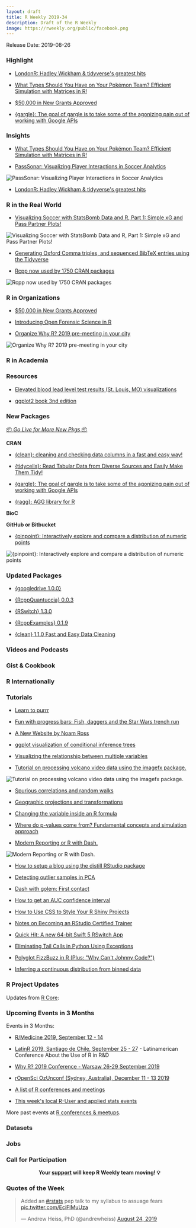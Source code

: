 ```yaml
---
layout: draft
title: R Weekly 2019-34
description: Draft of the R Weekly
image: https://rweekly.org/public/facebook.png
---
```


Release Date: 2019-08-26

###  Highlight

+ [LondonR: Hadley Wickham & tidyverse's greatest hits](https://martinctc.github.io/blog/londonr-hadley-wickham-and-tidyverse-greatest-hits/)

+ [What Types Should You Have on Your Pokémon Team? Efficient Simulation with Matrices in R!](https://hookedondata.org/pokemon-type-combinations/)

+ [$50,000 in New Grants Approved](https://www.r-consortium.org/blog/2019/08/23/50000-in-new-grants-approved)

+ [{gargle}: The goal of gargle is to take some of the agonizing pain out of working with Google APIs](https://www.tidyverse.org/articles/2019/08/gargle-hello-world/)

### Insights

+ [What Types Should You Have on Your Pokémon Team? Efficient Simulation with Matrices in R!](https://hookedondata.org/pokemon-type-combinations/)

+ [PassSonar: Visualizing Player Interactions in Soccer Analytics](https://medium.com/nightingale/passsonar-visualizing-player-interactions-in-soccer-analytics-7708e1d94afc)

![PassSonar: Visualizing Player Interactions in Soccer Analytics](https://raw.githubusercontent.com/rweekly/image/master/2019/34/medium-night.png)

+ [LondonR: Hadley Wickham & tidyverse's greatest hits](https://martinctc.github.io/blog/londonr-hadley-wickham-and-tidyverse-greatest-hits/)

### R in the Real World

+ [Visualizing Soccer with StatsBomb Data and R, Part 1: Simple xG and Pass Partner Plots!](https://ryo-n7.github.io/2019-08-21-visualize-soccer-statsbomb-part-1/)

![Visualizing Soccer with StatsBomb Data and R, Part 1: Simple xG and Pass Partner Plots!](https://raw.githubusercontent.com/rweekly/image/master/2019/34/soccer-statsbomb.png)

+ [Generating Oxford Comma triples, and sequenced BibTeX entries using the Tidyverse](https://www.shamindras.com/posts/2019-07-15-shrotriya2019tidyfunpt1/)


+ [Rcpp now used by 1750 CRAN packages](http://dirk.eddelbuettel.com/blog/2019/08/21#rcpp_1750_packages)

![Rcpp now used by 1750 CRAN packages](https://raw.githubusercontent.com/rweekly/image/master/2019/34/rcpp-1750.png)

###  R in Organizations

+ [$50,000 in New Grants Approved](https://www.r-consortium.org/blog/2019/08/23/50000-in-new-grants-approved)


+ [Introducing Open Forensic Science in R](https://ropensci.org/blog/2019/08/20/forensic-science/)

+ [Organize Why R? 2019 pre-meeting in your city](http://r-addict.com/2019/08/23/WhyR-2019-Premeetings.html)

![Organize Why R? 2019 pre-meeting in your city](https://raw.githubusercontent.com/rweekly/image/master/2019/34/whyr.png)

###  R in Academia



###  Resources

+ [Elevated blood lead level test results (St. Louis, MO) visualizations](https://github.com/slu-soc1120/STL_HEALTH_Lead)

+ [ggplot2 book 3nd edition](https://ggplot2-book.org)

###  New Packages

<p class="added-hostname"><a href="https://rweekly.org/live" target="_blank" class="externalLink">📦 <i>Go Live for More New Pkgs</i> 📦</a></p>

**CRAN**

+ [{clean}: cleaning and checking data columns in a fast and easy way!](https://github.com/msberends/clean)

+ [{tidycells}: Read Tabular Data from Diverse Sources and Easily Make Them Tidy!](https://github.com/r-rudra/tidycells)

+ [{gargle}: The goal of gargle is to take some of the agonizing pain out of working with Google APIs](https://www.tidyverse.org/articles/2019/08/gargle-hello-world/)

+ [{ragg}: AGG library for R](https://ragg.r-lib.org/)

**BioC**



**GitHub or Bitbucket**

+ [{pinpoint}: Interactively explore and compare a distribution of numeric points](https://github.com/daranzolin/pinpoint)

![{pinpoint}: Interactively explore and compare a distribution of numeric points](https://raw.githubusercontent.com/rweekly/image/master/2019/34/pinpoint.gif)

### Updated Packages

+ [{googledrive 1.0.0}](https://www.tidyverse.org/articles/2019/08/googledrive-1-0-0/)


+ [{RcppQuantuccia} 0.0.3](http://dirk.eddelbuettel.com/blog/2019/08/19#rcppquantuccia_0.0.3)

+ [{RSwitch} 1.3.0](https://rud.is/b/2019/08/23/improvements-to-rswitch-in-v1-3-0/)

+ [{RcppExamples} 0.1.9](http://dirk.eddelbuettel.com/blog/2019/08/24#rcppexamples_0.1.9)

+ [{clean} 1.1.0 Fast and Easy Data Cleaning](https://msberends.github.io/clean/)

###  Videos and Podcasts



### Gist & Cookbook



### R Internationally



###  Tutorials


+ [Learn to purrr](http://www.rebeccabarter.com/blog/2019-08-19_purrr/)

+ [Fun with progress bars: Fish, daggers and the Star Wars trench run](http://gradientdescending.com/fun-with-progress-bars-fish-daggers-and-the-star-wars-trench-run/)


+ [A New Website by Noam Ross](https://www.noamross.net/2019/08/09/a-new-website/)

+ [ggplot visualization of conditional inference trees](https://luisdva.github.io/rstats/plotting-recursive-partitioning-trees/)

+ [Visualizing the relationship between multiple variables](https://statisticaloddsandends.wordpress.com/2019/08/24/visualizing-the-relationship-between-multiple-variables/)

+ [Tutorial on processing volcano video data using the imagefx package.  ](https://cran.r-project.org/web/packages/imagefx/vignettes/extract_volcano_plume_tutorial.html)

![Tutorial on processing volcano video data using the imagefx package. ](https://raw.githubusercontent.com/rweekly/image/master/2019/34/volcano.png)

+ [Spurious correlations and random walks](https://fabiandablander.com/r/Spurious-Correlation.html)

+ [Geographic projections and transformations](https://geocompr.github.io/post/2019/crs-projections-transformations/)

+ [Changing the variable inside an R formula](https://statisticaloddsandends.wordpress.com/2019/08/24/changing-the-variable-inside-an-r-formula/)

+ [Where do p-values come from? Fundamental concepts and simulation approach](https://alemorales.info/post/introduction-sampling-distribution/)

+ [Modern Reporting or R with Dash.](https://moderndata.plot.ly/modern-reporting-for-r-with-dash/)

![Modern Reporting or R with Dash.](https://raw.githubusercontent.com/rweekly/image/master/2019/34/plot_dash.gif)

+ [How to setup a blog using the distill RStudio package](https://www.shamindras.com/posts/2019-07-11-shrotriya2019distillpt1/)

+ [Detecting outlier samples in PCA](https://privefl.github.io/blog/detecting-outlier-samples-in-pca/)


+ [Dash with golem: First contact](https://rtask.thinkr.fr/dash-with-golem-the-beginning/)


+ [How to get an AUC confidence interval](https://theautomatic.net/2019/08/20/how-to-get-an-auc-confidence-interval/)

+ [How to Use CSS to Style Your R Shiny Projects](https://appsilon.com/howto-css-and-shiny/)

+ [Notes on Becoming an RStudio Certified Trainer](https://arilamstein.com/blog/2019/08/20/notes-on-becoming-an-rstudio-certified-trainer/)


+ [Quick Hit: A new 64-bit Swift 5 RSwitch App](https://rud.is/b/2019/08/22/quick-hit-a-new-64-bit-swift-5-rswitch-app/)

+ [Eliminating Tail Calls in Python Using Exceptions](http://www.win-vector.com/blog/2019/08/eliminating-tail-calls-in-python-using-exceptions/)



+ [Polyglot FizzBuzz in R (Plus: "Why Can't Johnny Code?")](https://rud.is/b/2019/08/23/polyglot-fizzbuzz-in-r-plus-why-cant-johnny-code/)


+ [Inferring a continuous distribution from binned data](http://freerangestats.info/blog/2019/08/25/fitting-bins)



<!--<div class="post-more-begi
n></div><div class="post-more-end"></div>-->

###  R Project Updates

Updates from [R Core](http://developer.r-project.org/blosxom.cgi/R-devel/NEWS):


###  Upcoming Events in 3 Months

Events in 3 Months:

+ [R/Medicine 2019, September 12 - 14](https://r-medicine.com/)

+ [LatinR 2019, Santiago de Chile, September 25 - 27](http://latin-r.com) - Latinamerican Conference About the Use of R in R&D

+ [Why R? 2019 Conference - Warsaw 26-29 September 2019](http://whyr.pl/2019/)

+ [rOpenSci OzUnconf (Sydney, Australia), December 11 - 13 2019](https://ozunconf19.ropensci.org/)

+ [A list of R conferences and meetings](https://jumpingrivers.github.io/meetingsR/events.html)

+ [This week's local R-User and applied stats events](https://community.rstudio.com/c/irl)


More past events at [R conferences & meetups](https://conf.rweekly.org).


### Datasets

### Jobs




###  Call for Participation


<p class="hide-support added-hostname support-rweekly" style="text-align: center;font-weight: bold;">Your <a class="non-visited externalLink" href="https://www.patreon.com/rweekly" onclick="pas(this)">support</a> will keep R Weekly team moving! 💡</p>

###  Quotes of the Week

<blockquote class="twitter-tweet"><p lang="en" dir="ltr">Added an <a href="https://twitter.com/hashtag/rstats?src=hash&amp;ref_src=twsrc%5Etfw">#rstats</a> pep talk to my syllabus to assuage fears <a href="https://t.co/EciFlMuUza">pic.twitter.com/EciFlMuUza</a></p>&mdash; Andrew Heiss, PhD (@andrewheiss) <a href="https://twitter.com/andrewheiss/status/1165310391750189063?ref_src=twsrc%5Etfw">August 24, 2019</a></blockquote>

 <script async src="https://platform.twitter.com/widgets.js" charset="utf-8"></script>
